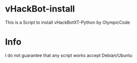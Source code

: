# vHackBot-install
This is a Script to install vHackBotXT-Python by OlympicCode

# Info
I do not guarantee that any script works accept Debian/Ubuntu
